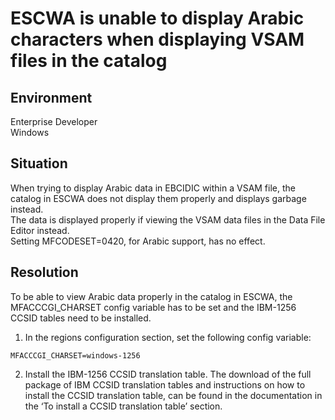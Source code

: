 # ESCWA is unable to display Arabic characters when displaying VSAM files in the catalog
## Environment
Enterprise Developer  
Windows  

## Situation
When trying to display Arabic data in EBCIDIC within a VSAM file, the catalog in ESCWA does not display them properly and displays garbage instead.  
The data is displayed properly if viewing the VSAM data files in the Data File Editor instead.  
Setting MFCODESET=0420, for Arabic support, has no effect.  

## Resolution
To be able to view Arabic data properly in the catalog in ESCWA, the MFACCCGI_CHARSET config variable has to be set and the IBM-1256 CCSID tables need to be installed.  

1. In the regions configuration section, set the following config variable:  

```
MFACCCGI_CHARSET=windows-1256
```

2. Install the IBM-1256 CCSID translation table. The download of the full package of IBM CCSID translation tables and instructions on how to install the CCSID translation table, can be found in the documentation in the ‘To install a CCSID translation table’ section.  